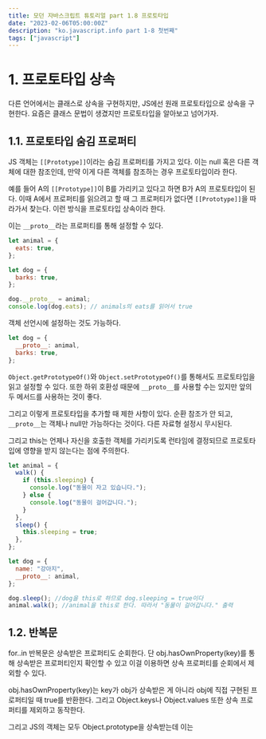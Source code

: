 ```yaml
---
title: 모던 자바스크립트 튜토리얼 part 1.8 프로토타입
date: "2023-02-06T05:00:00Z"
description: "ko.javascript.info part 1-8 첫번째"
tags: ["javascript"]
---
```


# 1. 프로토타입 상속

다른 언어에서는 클래스로 상속을 구현하지만, JS에선 원래 프로토타입으로 상속을 구현한다. 요즘은 클래스 문법이 생겼지만 프로토타입을 알아보고 넘어가자.

## 1.1. 프로토타입 숨김 프로퍼티

JS 객체는 `[[Prototype]]`이라는 숨김 프로퍼티를 가지고 있다. 이는 null 혹은 다른 객체에 대한 참조인데, 만약 이게 다른 객체를 참조하는 경우 프로토타입이라 한다.

예를 들어 A의 `[[Prototype]]`이 B를 가리키고 있다고 하면 B가 A의 프로토타입이 된다. 이때 A에서 프로퍼티를 읽으려고 할 때 그 프로퍼티가 없다면 `[[Prototype]]`을 따라가서 찾는다. 이런 방식을 프로토타입 상속이라 한다.

이는 `__proto__`라는 프로퍼티를 통해 설정할 수 있다.

```js
let animal = {
  eats: true,
};

let dog = {
  barks: true,
};

dog.__proto__ = animal;
console.log(dog.eats); // animals의 eats를 읽어서 true
```

객체 선언시에 설정하는 것도 가능하다.

```js
let dog = {
  __proto__: animal,
  barks: true,
};
```

`Object.getPrototypeOf()`와 `Object.setPrototypeOf()`를 통해서도 프로토타입을 읽고 설정할 수 있다. 또한 하위 호환성 때문에 `__proto__`를 사용할 수는 있지만 앞의 두 메서드를 사용하는 것이 좋다.

그리고 이렇게 프로토타입을 추가할 때 제한 사항이 있다. 순환 참조가 안 되고, `__proto__`는 객체나 null만 가능하다는 것이다. 다른 자료형 설정시 무시된다.

그리고 this는 언제나 자신을 호출한 객체를 가리키도록 런타임에 결정되므로 프로토타입에 영향을 받지 않는다는 점에 주의한다.

```js
let animal = {
  walk() {
    if (this.sleeping) {
      console.log("동물이 자고 있습니다.");
    } else {
      console.log("동물이 걸어갑니다.");
    }
  },
  sleep() {
    this.sleeping = true;
  },
};

let dog = {
  name: "강아지",
  __proto__: animal,
};

dog.sleep(); //dog을 this로 하므로 dog.sleeping = true이다
animal.walk(); //animal을 this로 한다. 따라서 "동물이 걸어갑니다." 출력
```

## 1.2. 반복문

for..in 반복문은 상속받은 프로퍼티도 순회한다. 단 obj.hasOwnProperty(key)를 통해 상속받은 프로퍼티인지 확인할 수 있고 이걸 이용하면 상속 프로퍼티를 순회에서 제외할 수 있다.

obj.hasOwnProperty(key)는 key가 obj가 상속받은 게 아니라 obj에 직접 구현된 프로퍼티일 때 true를 반환한다. 그리고 Object.keys나 Object.values 또한 상속 프로퍼티를 제외하고 동작한다.

그리고 JS의 객체는 모두 Object.prototype을 상속받는데 이는 